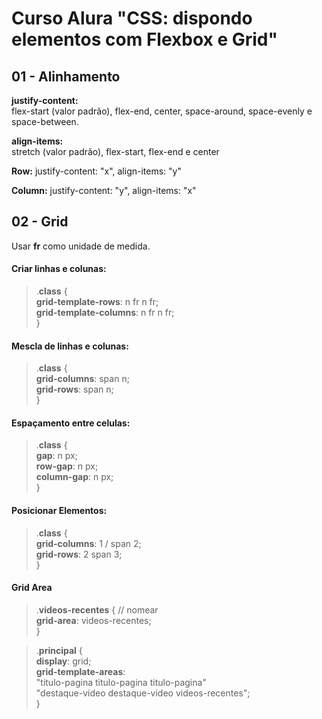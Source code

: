 # Curso Alura "CSS: dispondo elementos com Flexbox e Grid"  

## 01 - Alinhamento  
  
**justify-content:**    
flex-start (valor padrão), flex-end, center, space-around, space-evenly e space-between.  

**align-items:**  
stretch (valor padrão), flex-start, flex-end e center  

**Row:** justify-content: "x", align-items: "y"

**Column:** justify-content: "y", align-items: "x"

## 02 - Grid

Usar **fr** como unidade de medida.

#### Criar linhas e colunas:  

> .**class** {  
> **grid-template-rows**: n fr n fr;  
> **grid-template-columns**: n fr n fr;   
> }  
  
#### Mescla de linhas e colunas:

> .**class** {   
> **grid-columns**: span n;  
> **grid-rows**: span n;  
> }   
  
#### Espaçamento entre celulas: 

> .**class** {  
> **gap**: n px;  
> **row-gap**: n px;    
> **column-gap**: n px;  
> }    
  
#### Posicionar Elementos:  
    
> .**class** {   
> **grid-columns**: 1 / span 2;  
> **grid-rows**: 2 span 3;  
> }   
    
#### Grid Area  
  
>.**videos-recentes** { // nomear  
>   **grid-area**: videos-recentes;  
>}  
  
>.**principal** {  
>   **display**: grid;  
>   **grid-template-areas**:   
>     "titulo-pagina titulo-pagina titulo-pagina"  
>     "destaque-video destaque-video videos-recentes";  
>}    
